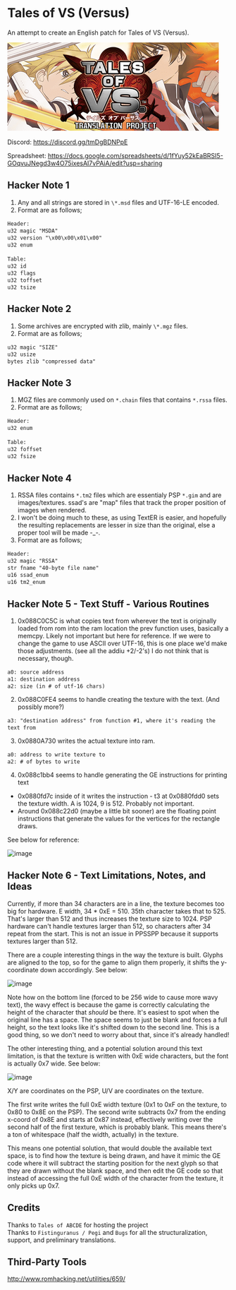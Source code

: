 # Tales of VS (Versus)

An attempt to create an English patch for Tales of VS (Versus).

![ToVS](https://raw.githubusercontent.com/Ignis0011/Tales-of-VS/main/proj_logo.png)

Discord: https://discord.gg/tmDgBDNPpE

Spreadsheet: https://docs.google.com/spreadsheets/d/1fYuy52kEaBRSI5-GOqvuJNegd3w4O75ixesAI7vPAiA/edit?usp=sharing

## Hacker Note 1
1. Any and all strings are stored in `\*.msd` files and UTF-16-LE encoded.
2. Format are as follows;

```
Header:
u32 magic "MSDA"
u32 version "\x00\x00\x01\x00"
u32 enum 

Table:
u32 id
u32 flags
u32 toffset
u32 tsize 
```

## Hacker Note 2
1. Some archives are encrypted with zlib, mainly `\*.mgz` files.
2. Format are as follows;
```
u32 magic "SIZE"
u32 usize
bytes zlib "compressed data"
```

## Hacker Note 3
1. MGZ files are commonly used on `*.chain` files that contains `*.rssa` files.
2. Format are as follows;
```
Header:
u32 enum

Table:
u32 foffset
u32 fsize
```

## Hacker Note 4
1. RSSA files contains `*.tm2` files which are essentialy PSP `*.gim` and are images/textures. ssad's are "map" files that track the proper position of images when rendered.
2. I won't be doing much to these, as using TextER is easier, and hopefully the resulting replacements are lesser in size than the original, else a proper tool will be made -_-.
3. Format are as follows;
```
Header:
u32 magic "RSSA"
str fname "40-byte file name"
u16 ssad_enum
u16 tm2_enum
```

## Hacker Note 5 - Text Stuff - Various Routines
1. 0x088C0C5C is what copies text from wherever the text is originally loaded from rom into the ram location the prev function uses, basically a memcpy. Likely not important but here for reference. If we were to change the game to use ASCII over UTF-16, this is one place we'd make those adjustments. (see all the addiu +2/-2's) I do not think that is necessary, though.
```
a0: source address
a1: destination address
a2: size (in # of utf-16 chars)
```
2. 0x088C0FE4 seems to handle creating the texture with the text. (And possibly more?)
```
a3: "destination address" from function #1, where it's reading the text from
```
3. 0x0880A730 writes the actual texture into ram.
```
a0: address to write texture to
a2: # of bytes to write
```
4. 0x088c1bb4 seems to handle generating the GE instructions for printing text
* 0x0880fd7c inside of it writes the instruction - t3 at 0x0880fdd0 sets the texture width. A is 1024, 9 is 512. Probably not important.
* Around 0x088c22d0 (maybe a little bit sooner) are the floating point instructions that generate the values for the vertices for the rectangle draws.

See below for reference:

![image](https://user-images.githubusercontent.com/6155506/136289026-8ae9c8c1-a28b-4150-9d33-3bbfcb64ea17.png)

## Hacker Note 6 - Text Limitations, Notes, and Ideas
Currently, if more than 34 characters are in a line, the texture becomes too big for hardware. E width, 34 * 0xE = 510. 35th character takes that to 525. That's larger than 512 and thus increases the texture size to 1024. PSP hardware can't handle textures larger than 512, so characters after 34 repeat from the start. This is not an issue in PPSSPP because it supports textures larger than 512.

There are a couple interesting things in the way the texture is built. Glyphs are aligned to the top, so for the game to align them properly, it shifts the y-coordinate down accordingly. See below:

![image](https://user-images.githubusercontent.com/6155506/136292348-ce02bed3-b782-4121-8cc9-fe9ec6313273.png)

Note how on the bottom line (forced to be 256 wide to cause more wavy text), the wavy effect is because the game is correctly calculating the height of the character that *should* be there. It's easiest to spot when the original line has a space. The space seems to just be blank and forces a full height, so the text looks like it's shifted down to the second line. This is a good thing, so we don't need to worry about that, since it's already handled!

The other interesting thing, and a potential solution around this text limitation, is that the texture is written with 0xE wide characters, but the font is actually 0x7 wide. See below:

![image](https://user-images.githubusercontent.com/6155506/136290739-164fea58-ad04-4d57-ad7e-aa7706871d61.png)

X/Y are coordinates on the PSP, U/V are coordinates on the texture.

The first write writes the full 0xE width texture (0x1 to 0xF on the texture, to 0x80 to 0x8E on the PSP). The second write subtracts 0x7 from the ending x-coord of 0x8E and starts at 0x87 instead, effectively writing over the second half of the first texture, which is probably blank. This means there's a ton of whitespace (half the width, actually) in the texture. 

This means one potential solution, that would double the available text space, is to find how the texture is being drawn, and have it mimic the GE code where it will subtract the starting position for the next glyph so that they are drawn without the blank space, and then edit the GE code so that instead of accessing the full 0xE width of the character from the texture, it only picks up 0x7.

## Credits
Thanks to `Tales of ABCDE` for hosting the project  
Thanks to `Fistinguranus / Pegi` and `Bugs` for all the structuralization, support, and preliminary translations.

## Third-Party Tools
http://www.romhacking.net/utilities/659/
